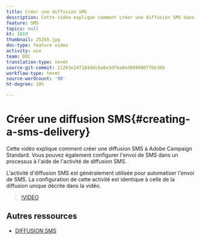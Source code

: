 ```yaml
---
title: Créer une diffusion SMS
description: Cette vidéo explique comment créer une diffusion SMS dans Adobe Campaign Standard (ACS).
feature: SMS
topics: null
kt: 1819
thumbnail: 25265.jpg
doc-type: feature video
activity: use
team: DOC
translation-type: tm+mt
source-git-commit: 11263e247184ddc6a8e3df6a8ed0899907fbb366
workflow-type: tm+mt
source-wordcount: '98'
ht-degree: 10%

---
```



# Créer une diffusion SMS{#creating-a-sms-delivery}

Cette vidéo explique comment créer une diffusion SMS à Adobe Campaign Standard. Vous pouvez également configurer l&#39;envoi de SMS dans un processus à l&#39;aide de l&#39;activité de diffusion SMS.

L&#39;activité d&#39;diffusion SMS est généralement utilisée pour automatiser l&#39;envoi de SMS. La configuration de cette activité est identique à celle de la diffusion unique décrite dans la vidéo.

>[!VIDEO](https://video.tv.adobe.com/v/25265/?quality=12)

## Autres ressources

* [DIFFUSION SMS](https://docs.adobe.com/content/help/en/campaign-standard/using/managing-processes-and-data/channel-activities/sms-delivery.html#configuration)
